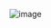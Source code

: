 ![image](https://user-images.githubusercontent.com/60986160/184986968-5973600c-7e1d-4a3f-98c4-b8b2747f5d46.png)

